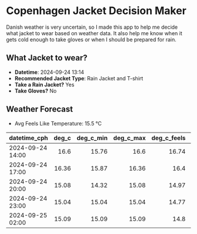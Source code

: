 
# Copenhagen Jacket Decision Maker

Danish weather is very uncertain, so I made this app to help me decide what jacket to wear based on weather data. 
It also help me know when it gets cold enough to take gloves or when I should be prepared for rain.

## What Jacket to wear?

- **Datetime**: 2024-09-24 13:14
- **Recommended Jacket Type**: Rain Jacket and T-shirt
- **Take a Rain Jacket?** Yes
- **Take Gloves?** No

## Weather Forecast
- Avg Feels Like Temperature: 15.5 °C

| datetime_cph     |   deg_c |   deg_c_min |   deg_c_max |   deg_c_feels | weather   | wind   | rain   |
|:-----------------|--------:|------------:|------------:|--------------:|:----------|:-------|:-------|
| 2024-09-24 14:00 |   16.6  |       15.76 |       16.6  |         16.74 | Rain      | Low    | Medium |
| 2024-09-24 17:00 |   16.36 |       15.87 |       16.36 |         16.4  | Clouds    | Low    | None   |
| 2024-09-24 20:00 |   15.08 |       14.32 |       15.08 |         14.97 | Rain      | Low    | Medium |
| 2024-09-24 23:00 |   15.04 |       15.04 |       15.04 |         14.77 | Rain      | Low    | Low    |
| 2024-09-25 02:00 |   15.09 |       15.09 |       15.09 |         14.8  | Rain      | High   | Low    |
        